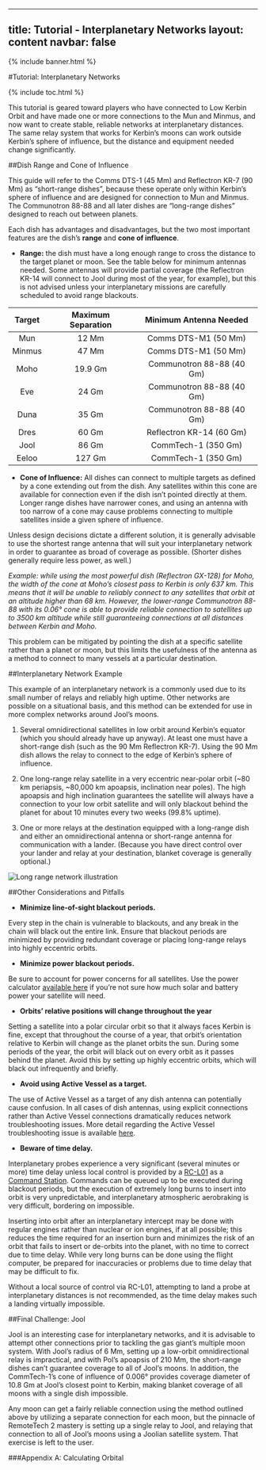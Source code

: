 
---
title: Tutorial - Interplanetary Networks
layout: content
navbar: false
---

{% include banner.html %}

#Tutorial: Interplanetary Networks

{% include toc.html %}

This tutorial is geared toward players who have connected to Low Kerbin Orbit and have made one or more connections to the Mun and Minmus, and now want to create stable, reliable networks at interplanetary distances. The same relay system that works for Kerbin’s moons can work outside Kerbin’s sphere of influence, but the distance and equipment needed change significantly.

##Dish Range and Cone of Influence

This guide will refer to the Comms DTS-1 (45 Mm) and Reflectron KR-7 (90 Mm) as “short-range dishes”, because these operate only within Kerbin’s sphere of influence and are designed for connection to Mun and Minmus. The Communotron 88-88 and all later dishes are “long-range dishes” designed to reach out between planets.

Each dish has advantages and disadvantages, but the two most important features are the dish’s **range** and **cone of influence**.

* **Range:** the dish must have a long enough range to cross the distance to the target planet or moon. See the table below for minimum antennas needed. Some antennas will provide partial coverage (the Reflectron KR-14 will connect to Jool during most of the year, for example), but this is not advised unless your interplanetary missions are carefully scheduled to avoid range blackouts.

| Target | Maximum Separation | Minimum Antenna Needed |
|:--------:|:-------:|:--------:|
| Mun | 12 Mm | Comms DTS-M1 (50 Mm) |
| Minmus | 47 Mm | Comms DTS-M1 (50 Mm) |
| Moho | 19.9 Gm | Communotron 88-88 (40 Gm) |
| Eve | 24 Gm | Communotron 88-88 (40 Gm) |
| Duna | 35 Gm | Communotron 88-88 (40 Gm) |
| Dres | 60 Gm | Reflectron KR-14 (60 Gm) |
| Jool | 86 Gm | CommTech-1 (350 Gm) |
| Eeloo | 127 Gm | CommTech-1 (350 Gm) |

* **Cone of Influence:** All dishes can connect to multiple targets as defined by a cone extending out from the dish. Any satellites within this cone are available for connection even if the dish isn’t pointed directly at them. Longer range dishes have narrower cones, and using an antenna with too narrow of a cone may cause problems connecting to multiple satellites inside a given sphere of influence.

Unless design decisions dictate a different solution, it is generally advisable to use the shortest range antenna that will suit your interplanetary network in order to guarantee as broad of coverage as possible. (Shorter dishes generally require less power, as well.) 

*Example: while using the most powerful dish (Reflectron GX-128) for Moho, the width of the cone at Moho’s closest pass to Kerbin is only 637 km. This means that it will be unable to reliably connect to any satellites that orbit at an altitude higher than 68 km. However, the lower-range Communotron 88-88 with its 0.06° cone is able to provide reliable connection to satellites up to 3500 km altitude while still guaranteeing connections at all distances between Kerbin and Moho.*

This problem can be mitigated by pointing the dish at a specific satellite rather than a planet or moon, but this limits the usefulness of the antenna as a method to connect to many vessels at a particular destination.

##Interplanetary Network Example

This example of an interplanetary network is a commonly used due to its small number of relays and reliably high uptime. Other networks are possible on a situational basis, and this method can be extended for use in more complex networks around Jool’s moons.

1. Several omnidirectional satellites in low orbit around Kerbin’s equator (which you should already have up anyway). At least one must have a short-range dish (such as the 90 Mm Reflectron KR-7). Using the 90 Mm dish allows the relay to connect to the edge of Kerbin’s sphere of influence.

2. One long-range relay satellite in a very eccentric near-polar orbit (~80 km periapsis, ~80,000 km apoapsis, inclination near poles). The high apoapsis and high inclination guarantees the satellite will always have a connection to your low orbit satellite and will only blackout behind the planet for about 10 minutes every two weeks (99.8% uptime).

3. One or more relays at the destination equipped with a long-range dish and either an omnidirectional antenna or short-range antenna for communication with a lander. (Because you have direct control over your lander and relay at your destination, blanket coverage is generally optional.)

![Long range network illustration](http://i.imgur.com/L33gBHb.png)

##Other Considerations and Pitfalls

* **Minimize line-of-sight blackout periods.**

Every step in the chain is vulnerable to blackouts, and any break in the chain will black out the entire link. Ensure that blackout periods are minimized by providing redundant coverage or placing long-range relays into highly eccentric orbits.

* **Minimize power blackout periods.**

Be sure to account for power concerns for all satellites. Use the power calculator [available here](https://docs.google.com/spreadsheet/ccc?key=0AkXf-77s6gmFdEdVeGFqX0xobTczYkhEaEVrVTdWV3c) if you’re not sure how much solar and battery power your satellite will need.

* **Orbits’ relative positions will change throughout the year**

Setting a satellite into a polar circular orbit so that it always faces Kerbin is fine, except that throughout the course of a year, that orbit’s orientation relative to Kerbin will change as the planet orbits the sun. During some periods of the year, the orbit will black out on every orbit as it passes behind the planet. Avoid this by setting up highly eccentric orbits, which will black out infrequently and briefly.

* **Avoid using Active Vessel as a target.**

The use of Active Vessel as a target of any dish antenna can potentially cause confusion. In all cases of dish antennas, using explicit connections rather than Active Vessel connections dramatically reduces network troubleshooting issues. More detail regarding the Active Vessel troubleshooting issue is available [here](http://remotetechnologiesgroup.github.io/RemoteTech/guide/overview/#target-active).

* **Beware of time delay.**

Interplanetary probes experience a very significant (several minutes or more) time delay unless local control is provided by a [RC-L01](http://wiki.kerbalspaceprogram.com/wiki/RC-L01_Remote_Guidance_Unit) as a [Command Station](http://remotetechnologiesgroup.github.io/RemoteTech/#command-stations). Commands can be queued up to be executed during blackout periods, but the execution of extremely long burns to insert into orbit is very unpredictable, and interplanetary atmospheric aerobraking is very difficult, bordering on impossible.

Inserting into orbit after an interplanetary intercept may be done with regular engines rather than nuclear or ion engines, if at all possible; this reduces the time required for an insertion burn and minimizes the risk of an orbit that fails to insert or de-orbits into the planet, with no time to correct due to time delay. While very long burns can be done using the flight computer, be prepared for inaccuracies or problems due to time delay that may be difficult to fix.

Without a local source of control via RC-L01, attempting to land a probe at interplanetary distances is not recommended, as the time delay makes such a landing virtually impossible.

##Final Challenge: Jool

Jool is an interesting case for interplanetary networks, and it is advisable to attempt other connections prior to tackling the gas giant’s multiple moon system. With Jool’s radius of 6 Mm, setting up a low-orbit omnidirectional relay is impractical, and with Pol’s apoapsis of 210 Mm, the short-range dishes can’t guarantee coverage to all of Jool’s moons. In addition, the CommTech-1’s cone of influence of 0.006° provides coverage diameter of 10.8 Gm at Jool’s closest point to Kerbin, making blanket coverage of all moons with a single dish impossible.

Any moon can get a fairly reliable connection using the method outlined above by utilizing a separate connection for each moon, but the pinnacle of RemoteTech 2 mastery is setting up a single relay to Jool, and relaying that connection to all of Jool’s moons using a Joolian satellite system. That exercise is left to the user.


###Appendix A: Calculating Orbital
